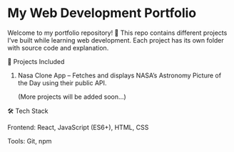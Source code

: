 # My Web Development Portfolio

Welcome to my portfolio repository! 🎉
This repo contains different projects I’ve built while learning web development.
Each project has its own folder with source code and explanation.

📂 Projects Included

   1. Nasa Clone App – Fetches and displays NASA’s Astronomy Picture of the Day using their public API.

      (More projects will be added soon...)

🛠️ Tech Stack

Frontend: React, JavaScript (ES6+), HTML, CSS

Tools: Git, npm
